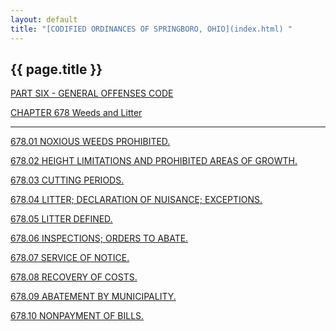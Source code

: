 ```yaml
---
layout: default 
title: "[CODIFIED ORDINANCES OF SPRINGBORO, OHIO](index.html) "
---
```


{{ page.title }}
----------------

[PART SIX - GENERAL OFFENSES CODE](28a2a412.html)

[CHAPTER 678 Weeds and Litter](385da412.html)

---

[678.01 NOXIOUS WEEDS PROHIBITED.](3872a412.html)

[678.02 HEIGHT LIMITATIONS AND PROHIBITED AREAS OF
GROWTH.](3878a412.html)

[678.03 CUTTING PERIODS.](388aa412.html)

[678.04 LITTER; DECLARATION OF NUISANCE; EXCEPTIONS.](3890a412.html)

[678.05 LITTER DEFINED.](3895a412.html)

[678.06 INSPECTIONS; ORDERS TO ABATE.](3899a412.html)

[678.07 SERVICE OF NOTICE.](389fa412.html)

[678.08 RECOVERY OF COSTS.](38a5a412.html)

[678.09 ABATEMENT BY MUNICIPALITY.](38a9a412.html)

[678.10 NONPAYMENT OF BILLS.](38ada412.html)
